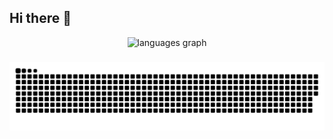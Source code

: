 ## Hi there 👋

<!--
**defuri/defuri** is a ✨ _special_ ✨ repository because its `README.md` (this file) appears on your GitHub profile.

Here are some ideas to get you started:

- 🔭 I’m currently working on ...
- 🌱 I’m currently learning ...
- 👯 I’m looking to collaborate on ...
- 🤔 I’m looking for help with ...
- 💬 Ask me about ...
- 📫 How to reach me: ...
- 😄 Pronouns: ...
- ⚡ Fun fact: ...
-->

<div align="center">
  <img src="https://github-readme-stats.vercel.app/api/top-langs?username=defuri&locale=en&hide_title=false&layout=compact&card_width=320&langs_count=5&theme=gruvbox&hide_border=true&order=2" height="150" alt="languages graph"  />
</div>

###

###

<picture>
  <source media="(prefers-color-scheme: dark)" srcset="https://raw.githubusercontent.com/defuri/defuri/output/github-snake-dark.svg" />
  <source media="(prefers-color-scheme: light)" srcset="https://raw.githubusercontent.com/defuri/defuri/output/github-snake.svg" />
  <img alt="github-snake" src="https://raw.githubusercontent.com/defuri/defuri/output/github-snake.svg" />
</picture>
